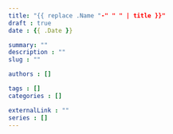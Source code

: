 ```yaml
---
title: "{{ replace .Name "-" " " | title }}"
draft : true
date : {{ .Date }}

summary: ""
description : ""
slug : ""

authors : []

tags : []
categories : []

externalLink : ""
series : []
---
```

